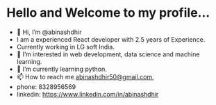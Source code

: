 
# Hello and Welcome to my profile...



- 👋 Hi, I’m @abinashdhir
- I am a experienced React developer with 2.5 years of Experience.
- Currently working in LG soft India.
- 👀 I’m interested in web development, data science and machine learning.
- 🌱 I’m currently learning python.
- 📫 How to reach me abinashdhir50@gmail.com, 
- phone: 8328956569 
- linkedin: https://www.linkedin.com/in/abinashdhir
